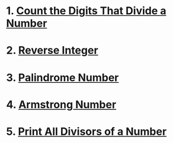 # 1. [Count the Digits That Divide a Number](./LeetCode_2520/ReadMe.md)
# 2. [Reverse Integer](./LeetCode_7/README.md)
# 3. [Palindrome Number](/LeetCode_09/Solution.md)
# 4. [Armstrong Number](/Armstrong_Number_Check/Solution.md)
# 5. [Print All Divisors of a Number](/CodeStudio_Print_All_Divisors/Solution.md)